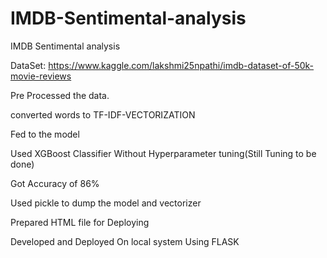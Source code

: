 # IMDB-Sentimental-analysis
IMDB Sentimental analysis 

DataSet: https://www.kaggle.com/lakshmi25npathi/imdb-dataset-of-50k-movie-reviews

Pre Processed the data.


converted words to TF-IDF-VECTORIZATION

Fed to the model 

Used XGBoost Classifier Without Hyperparameter tuning(Still Tuning to be done)

Got Accuracy of 86%

Used pickle to dump the model and vectorizer

Prepared HTML file for Deploying

Developed and Deployed On local system Using FLASK

